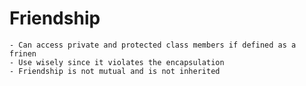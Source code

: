 # Friendship 
	
	- Can access private and protected class members if defined as a frinen 
	- Use wisely since it violates the encapsulation 
	- Friendship is not mutual and is not inherited